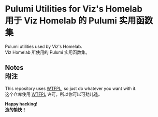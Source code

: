 # Pulumi Utilities for Viz's Homelab<br>用于 Viz Homelab 的 Pulumi 实用函数集

Pulumi utilities used by Viz's Homelab.
<br>Viz Homelab 所使用的 Pulumi 实用函数集。

## Notes<br>附注

This repository uses [WTFPL](LICENSE), so just do whatever you want with it.
<br>这个仓库使用 [WTFPL](LICENSE) 许可，所以你可以可劲儿造。

**Happy hacking!**
<br>**造的愉快！**

